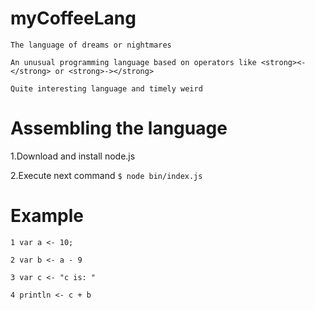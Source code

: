 # myCoffeeLang
`The language of dreams or nightmares`

`An unusual programming language based on operators like <strong><-</strong> or <strong>-></strong>`

`Quite interesting language and timely weird`
  
# Assembling the language
1.Download and install node.js

2.Execute next command
`$ node bin/index.js`

# Example
`1 var a <- 10;`

`2 var b <- a - 9`

`3 var c <- "c is: "`

`4 println <- c + b`
